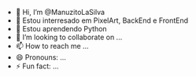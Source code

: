 - 👋 Hi, I’m @ManuzitoLaSilva
- 👀 Estou interresado em PixelArt, BackEnd e FrontEnd
- 🌱 Estou aprendendo Python
- 💞️ I’m looking to collaborate on ...
- 📫 How to reach me ...
- 😄 Pronouns: ...
- ⚡ Fun fact: ...

<!---
ManuzitoLaSilva/ManuzitoLaSilva is a ✨ special ✨ repository because its `README.md` (this file) appears on your GitHub profile.
You can click the Preview link to take a look at your changes.
--->
